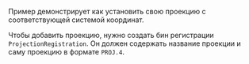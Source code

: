 Пример демонстрирует как установить свою проекцию с соответствующей системой координат.

Чтобы добавить проекцию, нужно создать бин регистрации `ProjectionRegistration`. Он должен содержать название проекции и саму проекцию в формате `PROJ.4`.